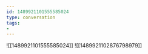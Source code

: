 ```yaml
---
id: 1489921101555585024
type: conversation
tags:
- 
---
```

![[1489921101555585024]]
![[1489921102876798979]]

